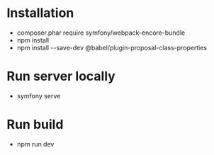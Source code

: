 # Installation

- composer.phar require symfony/webpack-encore-bundle
- npm install
- npm install --save-dev @babel/plugin-proposal-class-properties

# Run server locally
- symfony serve

# Run build
- npm run dev